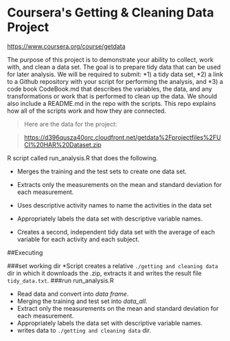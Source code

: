 Coursera's Getting & Cleaning Data Project
=====================================
 https://www.coursera.org/course/getdata

The purpose of this project is to demonstrate your ability to collect, work with, and clean a data set. The goal is to prepare tidy data that can be used for later analysis. We will be required to submit:
*1) a tidy data set, 
*2) a link to a Github repository with your script for performing the analysis, and 
*3) a code book CodeBook.md that describes the variables, the data, and any transformations or work that is performed to clean up the data.
We should also include a README.md in the repo with the scripts. This repo explains how all of the scripts work and how they are connected.

>Here are the data for the project: 



>https://d396qusza40orc.cloudfront.net/getdata%2Fprojectfiles%2FUCI%20HAR%20Dataset.zip 



R script called run_analysis.R that does the following. 

* Merges the training and the test sets to create one data set.

* Extracts only the measurements on the mean and standard deviation for each measurement. 

* Uses descriptive activity names to name the activities in the data set

* Appropriately labels the data set with descriptive variable names.
* Creates a second, independent tidy data set with the average of each variable for each activity and each subject.


##Executing

###set working dir
*Script creates a relative `./getting and cleaning data` dir in which it downloads the .zip, extracts it and writes the result file `tidy_data.txt`.
###run run_analysis.R
* Read data and convert into *data frame*.
* Merging the training and test set into *data_all*.
* Extract only the measurements on the mean and standard deviation for each measurement.
* Appropriately labels the data set with descriptive variable names.
* writes data to `./getting and cleaning data` dir.
